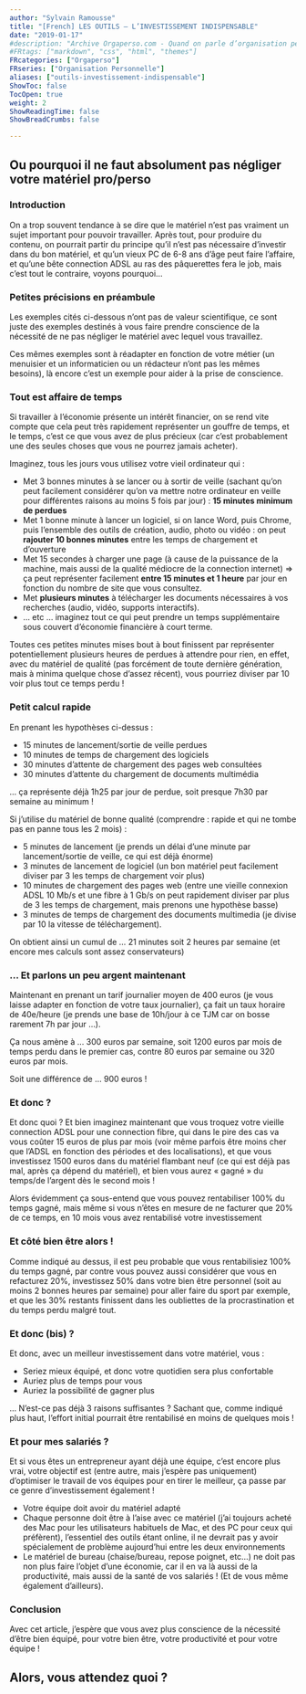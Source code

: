 ```yaml
---
author: "Sylvain Ramousse"
title: "[French] LES OUTILS – L’INVESTISSEMENT INDISPENSABLE"
date: "2019-01-17"
#description: "Archive Orgaperso.com - Quand on parle d’organisation personnelle, difficile de passer outre les méthodes de référence sur le sujet."
#FRtags: ["markdown", "css", "html", "themes"]
FRcategories: ["Orgaperso"]
FRseries: ["Organisation Personnelle"]
aliases: ["outils-investissement-indispensable"]
ShowToc: false
TocOpen: true
weight: 2
ShowReadingTime: false
ShowBreadCrumbs: false

---
```


## Ou pourquoi il ne faut absolument pas négliger votre matériel pro/perso 

### **Introduction**

On a trop souvent tendance à se dire que le matériel n’est pas vraiment un sujet important pour pouvoir travailler. Après tout, pour produire du contenu, on pourrait partir du principe qu’il n’est pas nécessaire d’investir dans du bon matériel, et qu’un vieux PC de 6-8 ans d’âge peut faire l’affaire, et qu’une bête connection ADSL au ras des pâquerettes fera le job, mais c’est tout le contraire, voyons pourquoi…

### **Petites précisions en préambule**

Les exemples cités ci-dessous n’ont pas de valeur scientifique, ce sont juste des exemples destinés à vous faire prendre conscience de la nécessité de ne pas négliger le matériel avec lequel vous travaillez.

Ces mêmes exemples sont à réadapter en fonction de votre métier (un menuisier et un informaticien ou un rédacteur n’ont pas les mêmes besoins), là encore c’est un exemple pour aider à la prise de conscience.

### **Tout est affaire de temps**

Si travailler à l’économie présente un intérêt financier, on se rend vite compte que cela peut très rapidement représenter un gouffre de temps, et le temps, c’est ce que vous avez de plus précieux (car c’est probablement une des seules choses que vous ne pourrez jamais acheter).

Imaginez, tous les jours vous utilisez votre vieil ordinateur qui :

-   Met 3 bonnes minutes à se lancer ou à sortir de veille (sachant qu’on peut facilement considérer qu’on va mettre notre ordinateur en veille pour différentes raisons au moins 5 fois par jour) :  **15 minutes minimum de perdues**
-   Met 1 bonne minute à lancer un logiciel, si on lance Word, puis Chrome, puis l’ensemble des outils de création, audio, photo ou vidéo : on peut  **rajouter 10 bonnes minutes**  entre les temps de chargement et d’ouverture
-   Met 15 secondes à charger une page (à cause de la puissance de la machine, mais aussi de la qualité médiocre de la connection internet) => ça peut représenter facilement  **entre 15 minutes et 1 heure**  par jour en fonction du nombre de site que vous consultez.
-   Met  **plusieurs minutes**  à télécharger les documents nécessaires à vos recherches (audio, vidéo, supports interactifs).
-   … etc … imaginez tout ce qui peut prendre un temps supplémentaire sous couvert d’économie financière à court terme.

Toutes ces petites minutes mises bout à bout finissent par représenter potentiellement plusieurs heures de perdues à attendre pour rien, en effet, avec du matériel de qualité (pas forcément de toute dernière génération, mais à minima quelque chose d’assez récent), vous pourriez diviser par 10 voir plus tout ce temps perdu !

### **Petit calcul rapide**

En prenant les hypothèses ci-dessus :

-   15 minutes de lancement/sortie de veille perdues
-   10 minutes de temps de chargement des logiciels
-   30 minutes d’attente de chargement des pages web consultées
-   30 minutes d’attente du chargement de documents multimédia

… ça représente déjà 1h25 par jour de perdue, soit presque 7h30 par semaine au minimum !

Si j’utilise du matériel de bonne qualité (comprendre : rapide et qui ne tombe pas en panne tous les 2 mois) :

-   5 minutes de lancement (je prends un délai d’une minute par lancement/sortie de veille, ce qui est déjà énorme)
-   3 minutes de lancement de logiciel (un bon matériel peut facilement diviser par 3 les temps de chargement voir plus)
-   10 minutes de chargement des pages web (entre une vieille connexion ADSL 10 Mb/s et une fibre à 1 Gb/s on peut rapidement diviser par plus de 3 les temps de chargement, mais prenons une hypothèse basse)
-   3 minutes de temps de chargement des documents multimedia (je divise par 10 la vitesse de téléchargement).

On obtient ainsi un cumul de … 21 minutes soit 2 heures par semaine (et encore mes calculs sont assez conservateurs)

### **… Et parlons un peu argent maintenant**

Maintenant en prenant un tarif journalier moyen de 400 euros (je vous laisse adapter en fonction de votre taux journalier), ça fait un taux horaire de 40e/heure (je prends une base de 10h/jour à ce TJM car on bosse rarement 7h par jour …).

Ça nous amène à … 300 euros par semaine, soit 1200 euros par mois de temps perdu dans le premier cas, contre 80 euros par semaine ou 320 euros par mois.

Soit une différence de … 900 euros !

### **Et donc ?**

Et donc quoi ? Et bien imaginez maintenant que vous troquez votre vieille connection ADSL pour une connection fibre, qui dans le pire des cas va vous coûter 15 euros de plus par mois (voir même parfois être moins cher que l’ADSL en fonction des périodes et des localisations), et que vous investissez 1500 euros dans du matériel flambant neuf (ce qui est déjà pas mal, après ça dépend du matériel), et bien vous aurez « gagné » du temps/de l’argent dès le second mois !

Alors évidemment ça sous-entend que vous pouvez rentabiliser 100% du temps gagné, mais même si vous n’êtes en mesure de ne facturer que 20% de ce temps, en 10 mois vous avez rentabilisé votre investissement

### **Et côté bien être alors !**

Comme indiqué au dessus, il est peu probable que vous rentabilisiez 100% du temps gagné, par contre vous pouvez aussi considérer que vous en refacturez 20%, investissez 50% dans votre bien être personnel (soit au moins 2 bonnes heures par semaine) pour aller faire du sport par exemple, et que les 30% restants finissent dans les oubliettes de la procrastination et du temps perdu malgré tout.

### **Et donc (bis) ?**

Et donc, avec un meilleur investissement dans votre matériel, vous :

-   Seriez mieux équipé, et donc votre quotidien sera plus confortable
-   Auriez plus de temps pour vous
-   Auriez la possibilité de gagner plus

… N’est-ce pas déjà 3 raisons suffisantes ? Sachant que, comme indiqué plus haut, l’effort initial pourrait être rentabilisé en moins de quelques mois !

### **Et pour mes salariés ?**

Et si vous êtes un entrepreneur ayant déjà une équipe, c’est encore plus vrai, votre objectif est (entre autre, mais j’espère pas uniquement) d’optimiser le travail de vos équipes pour en tirer le meilleur, ça passe par ce genre d’investissement également !

-   Votre équipe doit avoir du matériel adapté
-   Chaque personne doit être à l’aise avec ce matériel (j’ai toujours acheté des Mac pour les utilisateurs habituels de Mac, et des PC pour ceux qui préfèrent), l’essentiel des outils étant online, il ne devrait pas y avoir spécialement de problème aujourd’hui entre les deux environnements
-   Le matériel de bureau (chaise/bureau, repose poignet, etc…) ne doit pas non plus faire l’objet d’une économie, car il en va là aussi de la productivité, mais aussi de la santé de vos salariés ! (Et de vous même également d’ailleurs).

### **Conclusion**

Avec cet article, j’espère que vous avez plus conscience de la nécessité d’être bien équipé, pour votre bien être, votre productivité et pour votre équipe !

## **Alors, vous attendez quoi ?**
